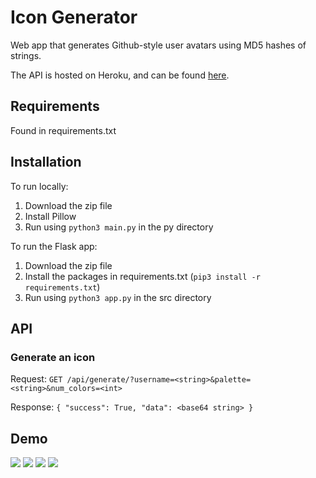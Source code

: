# Icon Generator

Web app that generates Github-style user avatars using MD5 hashes of strings.

The API is hosted on Heroku, and can be found [here](http://icon-gen-app.herokuapp.com).

## Requirements
Found in requirements.txt

## Installation
To run locally:
1. Download the zip file
2. Install Pillow
3. Run using `python3 main.py` in the py directory

To run the Flask app:
1. Download the zip file
2. Install the packages in requirements.txt (`pip3 install -r requirements.txt`)
3. Run using `python3 app.py` in the src directory

## API
### Generate an icon
Request: `GET /api/generate/?username=<string>&palette=<string>&num_colors=<int>`

Response:
`
{
  "success": True,
  "data": <base64 string>
}
`

## Demo
![](https://imgur.com/VBc3qKE.png)
![](https://imgur.com/06TRhUO.png)
![](https://imgur.com/3Rn1rdo.png)
![](https://imgur.com/QZbW7Qx.png)

